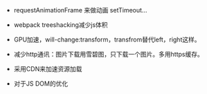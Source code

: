 - requestAnimationFrame 来做动画 setTimeout...
- webpack treeshacking减少js体积
- GPU加速，will-change:transform，transfrom替代left，right这样。

- 减少http通讯：图片下载用雪碧图，只下载一个图片。多用https缓存。
- 采用CDN来加速资源加载
- 对于JS DOM的优化 